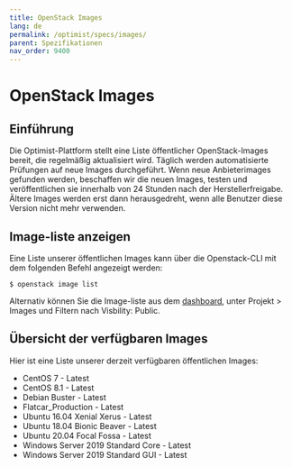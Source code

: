 ```yaml
---
title: OpenStack Images
lang: de
permalink: /optimist/specs/images/
parent: Spezifikationen
nav_order: 9400
---
```


# OpenStack Images

## Einführung

Die Optimist-Plattform stellt eine Liste öffentlicher OpenStack-Images bereit, die regelmäßig aktualisiert wird. Täglich werden automatisierte Prüfungen auf neue Images durchgeführt. Wenn neue Anbieterimages gefunden werden, beschaffen wir die neuen Images, testen und veröffentlichen sie innerhalb von 24 Stunden nach der Herstellerfreigabe.
Ältere Images werden erst dann herausgedreht, wenn alle Benutzer diese Version nicht mehr verwenden.

## Image-liste anzeigen

Eine Liste unserer öffentlichen Images kann über die Openstack-CLI mit dem folgenden Befehl angezeigt werden:

`$ openstack image list`

Alternativ können Sie die Image-liste aus dem [dashboard]([https://dashboard.optimist.innovo.cloud/project/images](https://dashboard.optimist.innovo.cloud/project/images)), unter Projekt > Images und Filtern nach Visbility: Public.

## Übersicht der verfügbaren Images

Hier ist eine Liste unserer derzeit verfügbaren öffentlichen Images:

- CentOS 7 - Latest
- CentOS 8.1 - Latest
- Debian Buster - Latest
- Flatcar_Production - Latest
- Ubuntu 16.04 Xenial Xerus - Latest
- Ubuntu 18.04 Bionic Beaver - Latest
- Ubuntu 20.04 Focal Fossa - Latest
- Windows Server 2019 Standard Core - Latest
- Windows Server 2019 Standard GUI - Latest
